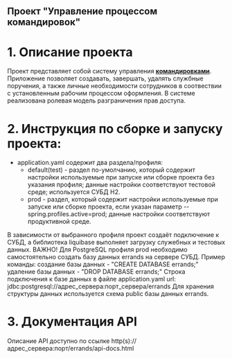 ## Проект "Управление процессом командировок"

# 1. Описание проекта
Проект представляет собой систему управления [**командировками**](https://ru.wikipedia.org/wiki/%D0%9A%D0%BE%D0%BC%D0%B0%D0%BD%D0%B4%D0%B8%D1%80%D0%BE%D0%B2%D0%BA%D0%B0_(%D0%A0%D0%BE%D1%81%D1%81%D0%B8%D1%8F)).
Приложение позволяет создавать, завершать, удалять службные поручения, а также личные необходимости сотрудников в соотвествии с установленным рабочим процессом оформления. В системе реализована ролевая модель разграничения прав доступа.

# 2. Инструкция по сборке и запуску проекта:
*   application.yaml содержит два раздела/профиля:
    - default(test) - раздел по-умолчанию, который содержит настройки используемые
при запуске или сборке проекта без указания профиля; данные настройки соответствуют
тестовой среде; используется СУБД H2.
    - prod - раздел, который содержит настройки используемые при запуске или
сборке проекта, если указан параметр --spring.profiles.active=prod; данные настройки
соответствуют продуктивной среде.

В зависимости от выбранного профиля проект создаёт подключение к СУБД,
а библиотека liquibase выполняет загрузку служебных и тестовых данных.
ВАЖНО! Для PostgreSQL профиля prod необходимо самостоятельно создать базу данных
errands на сервере СУБД.
Пример команды:
    создание базы данных - "CREATE DATABASE errands;"
    удаление базы данных - "DROP DATABASE errands;"
Строка подключения к базе данных в файле application.yaml url: jdbc:postgresql://адрес_сервера:порт_сервера/errands
Для хранения структуры данных используется схема public базы данных errands.

# 3. Документация API
Описание API доступно по ссылке http(s)://адрес_сервера:порт/errands/api-docs.html

